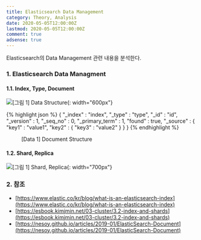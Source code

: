 ```yaml
---
title: Elasticsearch Data Management
category: Theory, Analysis
date: 2020-05-05T12:00:00Z
lastmod: 2020-05-05T12:00:00Z
comment: true
adsense: true
---
```


Elasticsearch의 Data Management 관련 내용을 분석한다.

### 1. Elasticsearch Data Managment

#### 1.1. Index, Type, Document

![[그림 1] Data Structure]({{site.baseurl}}/images/theory_analysis/Elasticsearch_Data_Management/Elasticsearch_Data_Structure.PNG){: width="600px"}

{% highlight json %}
{
  "_index" : "index",
  "_type" : "type",
  "_id" : "id",
  "_version" : 1,
  "_seq_no" : 0,
  "_primary_term" : 1,
  "found" : true,
  "_source" : {
    "key1" : "value1",
    "key2" : {
      "key3" : "value2"
    }
  }
}
{% endhighlight %}
<figure>
<figcaption class="caption">[Data 1] Document Structure</figcaption>
</figure>

#### 1.2. Shard, Replica

![[그림 1] Shard, Replica]({{site.baseurl}}/images/theory_analysis/Elasticsearch_Data_Management/Elasticsearch_Shard_Replica.PNG){: width="700px"}

### 2. 참조

* [https://www.elastic.co/kr/blog/what-is-an-elasticsearch-index](https://www.elastic.co/kr/blog/what-is-an-elasticsearch-index)
* [https://esbook.kimjmin.net/03-cluster/3.2-index-and-shards](https://esbook.kimjmin.net/03-cluster/3.2-index-and-shards)
* [https://nesoy.github.io/articles/2019-01/ElasticSearch-Document](https://nesoy.github.io/articles/2019-01/ElasticSearch-Document)